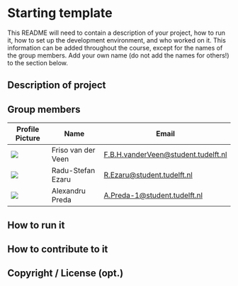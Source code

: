 # Starting template

This README will need to contain a description of your project, how to run it, how to set up the development environment, and who worked on it.
This information can be added throughout the course, except for the names of the group members.
Add your own name (do not add the names for others!) to the section below.

## Description of project

## Group members

| Profile Picture | Name | Email |
|---|---|---|
| ![](https://secure.gravatar.com/avatar/fb33bf3f88452df6d0112f6c64b1e392?s=50&d=identicon) | Friso van der Veen | F.B.H.vanderVeen@student.tudelft.nl |
| ![](https://secure.gravatar.com/avatar/b669ea6ab1faecf09486e4f27c2c9786?s=50&d=identicon) | Radu-Stefan Ezaru | R.Ezaru@student.tudelft.nl |
| ![](https://secure.gravatar.com/avatar/d2c03a734590a8acd24b30d439bb768e?s=50&d=identicon) | Alexandru Preda | A.Preda-1@student.tudelft.nl |

<!-- Instructions (remove once assignment has been completed -->
<!-- - Add (only!) your own name to the table above (use Markdown formatting) -->
<!-- - Mention your *student* email address -->
<!-- - Preferably add a recognizable photo, otherwise add your GitLab photo -->
<!-- - (please make sure the photos have the same size) --> 

## How to run it

## How to contribute to it

## Copyright / License (opt.)
